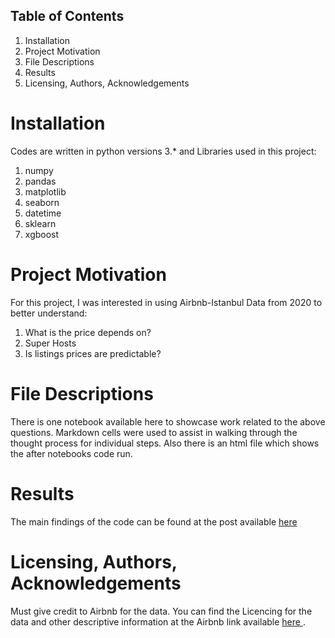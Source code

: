 ## Table of Contents

1. Installation
2. Project Motivation
3. File Descriptions
4. Results
5. Licensing, Authors, Acknowledgements



# Installation

Codes are written in python versions 3.* and Libraries used in this project:

1. numpy
2. pandas
3. matplotlib
4. seaborn
5. datetime
6. sklearn
7. xgboost


# Project Motivation

For this project, I was interested in using Airbnb-Istanbul Data from 2020 to better understand:

1. What is the price depends on?
2. Super Hosts 
3. Is listings prices are predictable?


# File Descriptions

There is one notebook available here to showcase work related to the above questions. Markdown cells were used to assist in walking through the thought process for individual steps. Also there is an html file which shows the after notebooks code run.


# Results

The main findings of the code can be found at the post available <a href = "https://medium.com/p/4c204dfd1138/edit" >here</a>



# Licensing, Authors, Acknowledgements

Must give credit to Airbnb for the data. You can find the Licencing for the data and other descriptive information at the Airbnb link available <a href = "http://insideairbnb.com/get-the-data.html" > here </a>. 



